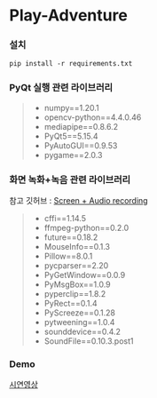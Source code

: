 # Play-Adventure

### 설치
```
pip install -r requirements.txt
```


### PyQt 실행 관련 라이브러리
> - numpy==1.20.1
> - opencv-python==4.4.0.46
> - mediapipe==0.8.6.2
> - PyQt5==5.15.4
> - PyAutoGUI==0.9.53
> - pygame==2.0.3


### 화면 녹화+녹음 관련 라이브러리
참고 깃허브 : [Screen + Audio recording](https://github.com/Pranav433/screen_recorder)

> - cffi==1.14.5
> - ffmpeg-python==0.2.0
> - future==0.18.2
> - MouseInfo==0.1.3
> - Pillow==8.0.1
> - pycparser==2.20
> - PyGetWindow==0.0.9
> - PyMsgBox==1.0.9
> - pyperclip==1.8.2
> - PyRect==0.1.4
> - PyScreeze==0.1.28
> - pytweening==1.0.4
> - sounddevice==0.4.2
> - SoundFile==0.10.3.post1


### Demo
[시연영상](https://www.youtube.com/watch?v=gZjyD-FFKBA&t=28s)
